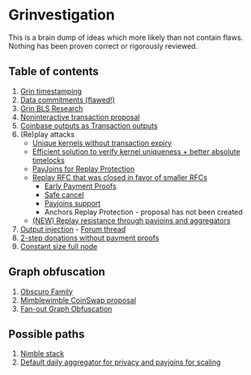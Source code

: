 # Grinvestigation

This is a brain dump of ideas which more likely than not contain flaws. Nothing has been proven correct or rigorously reviewed.

## Table of contents

1. [Grin timestamping](timestamping.md)
2. [Data commitments (flawed!)](data_commitments.md)
3. [Grin BLS Research](BLS/README.md)
4. [Noninteractive transaction proposal](https://github.com/DavidBurkett/lips/blob/master/lip-0004.mediawiki)
5. [Coinbase outputs as Transaction outputs](https://forum.grin.mw/t/coinbase-outputs-as-transaction-outputs/7441)
6. (Re)play attacks
    - [Unique kernels without transaction expiry](https://forum.grin.mw/t/unique-kernels-without-transaction-expiry/7576)
    - [Efficient solution to verify kernel uniqueness + better absolute timelocks](https://forum.grin.mw/t/efficient-solution-to-verify-kernel-uniqueness-better-absolute-timelocks/7526)
    - [PayJoins for Replay Protection](https://forum.grin.mw/t/payjoins-for-replay-protection/7544)
    - [Replay RFC that was closed in favor of smaller RFCs](https://github.com/mimblewimble/grin-rfcs/pull/60)
        - [Early Payment Proofs](https://github.com/mimblewimble/grin-rfcs/pull/70)
        - [Safe cancel](https://github.com/mimblewimble/grin-rfcs/pull/71)
        - [Payjoins support](https://github.com/mimblewimble/grin-rfcs/pull/72)
        - Anchors Replay Protection - proposal has not been created
    - [(NEW) Replay resistance through payjoins and aggregators](https://forum.grin.mw/t/replay-resistance-through-payjoins-and-aggregators/8295)
7. [Output injection](https://gist.github.com/phyro/3335b1ad8d61892e906c1cf9aa1d4e27) - [Forum thread](https://forum.grin.mw/t/grin-transactions-user-interactivity/7738)
8. [2-step donations without payment proofs](https://gist.github.com/phyro/6a3ba09f4a3fb29786c760f0172c7faf)
9. [Constant size full node](constant_size_full_node.md)

## Graph obfuscation

1. [Obscuro Family](Obscuro/README.md)
2. [Mimblewimble CoinSwap proposal](https://forum.grin.mw/t/mimblewimble-coinswap-proposal/8322)
3. [Fan-out Graph Obfuscation](fan_out.md)

## Possible paths

1. [Nimble stack](https://forum.grin.mw/t/nimble-grin-stack/7503)
2. [Default daily aggregator for privacy and payjoins for scaling](https://forum.grin.mw/t/one-of-the-possible-grin-paths/8364)

